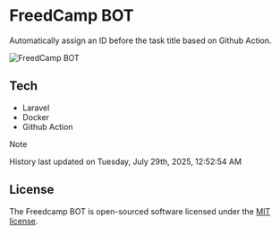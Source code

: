 # FreedCamp BOT

Automatically assign an ID before the task title based on Github Action.

![FreedCamp BOT](https://repository-images.githubusercontent.com/737932867/7d34798b-2680-471c-b089-a78a718d3d6a)

## Tech

- Laravel
- Docker
- Github Action

> [!NOTE]  
> History last updated on Tuesday, July 29th, 2025, 12:52:54 AM

## License

The Freedcamp BOT is open-sourced software licensed under the [MIT license](https://opensource.org/licenses/MIT).
